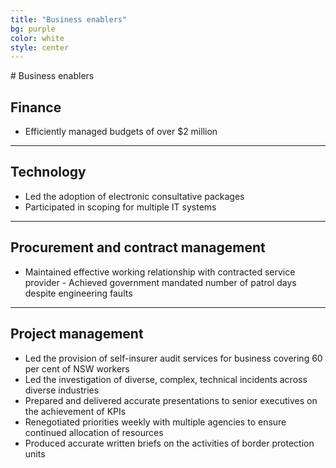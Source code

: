 ```yaml
---
title: "Business enablers"
bg: purple
color: white
style: center
---
```

<span class="fa-stack subtlecircle" style="font-size:100px; background:rgba(255,166,0,0.1)">
  <i class="fa fa-circle fa-stack-2x text-white"></i>
  <i class="fa fa-bicycle fa-stack-1x text-orange"></i>
</span>
# Business enablers

## Finance
- Efficiently managed budgets of over $2 million

***

## Technology
- Led the adoption of electronic consultative packages
- Participated in scoping for multiple IT systems

***

## Procurement and contract management
- Maintained effective working relationship with contracted service provider - Achieved government mandated number of patrol days despite engineering faults

***

## Project management
- Led the provision of self-insurer audit services for business covering 60 per cent of NSW workers
- Led the investigation of diverse, complex, technical incidents across diverse industries
- Prepared and delivered accurate presentations to senior executives on the achievement of KPIs
- Renegotiated priorities weekly with multiple agencies to ensure continued allocation of resources
- Produced accurate written briefs on the activities of border protection units
